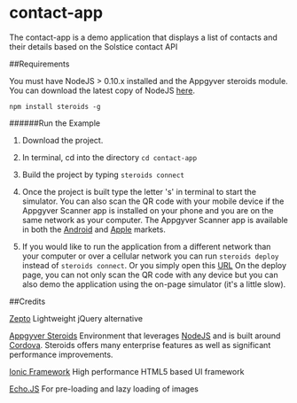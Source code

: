 contact-app
===========

The contact-app is a demo application that displays a list of contacts and their details based on the Solstice contact API



##Requirements

You must have NodeJS > 0.10.x installed and the Appgyver steroids module. You can download the latest copy of NodeJS [here](http://nodejs.org).

    npm install steroids -g

######Run the Example

1. Download the project.

2. In terminal, cd into the directory `cd contact-app`

3. Build the project by typing `steroids connect`

4. Once the project is built type the letter 's' in terminal to start the simulator. You can also scan the QR code with your mobile
device if the Appgyver Scanner app is installed on your phone and you are on the same network as your computer.
The Appgyver Scanner app is available in both the [Android](https://play.google.com/store/apps/details?id=com.appgyver.android&hl=en)
and [Apple](https://itunes.apple.com/us/app/appgyver-scanner/id575076515?mt=8) markets.

5. If you would like to run the application from a different network than your computer or over a cellular network you
can run `steroids deploy` instead of `steroids connect`. Or you simply open this [URL](https://share.appgyver.com/?id=23715&hash=20df2653aa0278eea1ba3657b7ba194e12c597e5494caa77963d5979535f8db9)
On the deploy page, you can not only scan the QR code with any device but you can also demo the application using the on-page simulator (it's a little slow).



##Credits

[Zepto](http://zeptojs.com/) Lightweight jQuery alternative

[Appgyver Steroids](http://www.appgyver.com/steroids) Environment that leverages [NodeJS](http://nodejs.org) and is built around [Cordova](http://cordova.apache.org/). Steroids offers many enterprise features as well as significant performance improvements.

[Ionic Framework](http://ionicframework.com/) High performance HTML5 based UI framework

[Echo.JS](http://toddmotto.com/echo-js-simple-javascript-image-lazy-loading/) For pre-loading and lazy loading of images